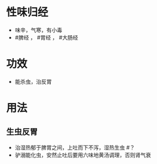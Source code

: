 # 性味归经
- 味辛，气寒，有小毒
-  #脾经 ， #胃经 ， #大肠经 
# 功效
- 能杀虫，治反胃
# 用法
## 生虫反胃
- 治湿热郁于脾胃之间，上吐而下不泻，湿热生虫 #？ 
- 驴溺能化虫，安然止吐后要用六味地黄汤调理，否则肾气衰